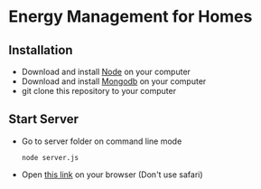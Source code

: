 # Energy Management for Homes

## Installation
  * Download and install [Node](https://nodejs.org/en/) on your computer
  * Download and install [Mongodb](https://www.mongodb.com) on your computer
  * git clone this repository to your computer
  
## Start Server
  * Go to server folder on command line mode
    ``` 
    node server.js
    ```
  * Open [this link](http://localhost:8080) on your browser (Don't use safari)
